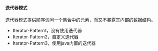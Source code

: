 #### 迭代器模式   
迭代器模式提供顺序访问一个集合中的元素，而又不暴露其内部的数据结构。
- Iterator-Pattern1，没有使用迭代器
- Iterator-Pattern2，自定义迭代器
- Iterator-Pattern3，使用java内置的迭代器
